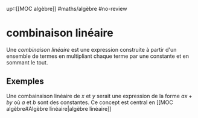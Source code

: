 up::[[MOC algèbre]]
#maths/algèbre #no-review 
# combinaison linéaire
Une _combinaison linéaire_ est une expression construite à partir d'un ensemble de termes en multipliant chaque terme par une constante et en sommant le tout.

## Exemples
Une combainaison linéaire de $x$ et $y$ serait une expression de la forme $ax + by$ où $a$ et $b$ sont des constantes.
Ce concept est central en [[MOC algèbre#Algèbre linéaire|algèbre linéaire]]
